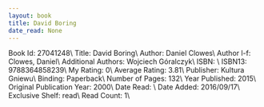 ```yaml
---
layout: book
title: David Boring
date_read: None
---
```


Book Id: 27041248\ 
Title: David Boring\ 
Author: Daniel Clowes\ 
Author l-f: Clowes, Daniel\ 
Additional Authors: Wojciech Góralczyk\ 
ISBN: \ 
ISBN13: 9788364858239\ 
My Rating: 0\ 
Average Rating: 3.81\ 
Publisher: Kultura Gniewu\ 
Binding: Paperback\ 
Number of Pages: 132\ 
Year Published: 2015\ 
Original Publication Year: 2000\ 
Date Read: \ 
Date Added: 2016/09/17\ 
Exclusive Shelf: read\ 
Read Count: 1\ 

